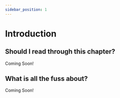 ```yaml
---
sidebar_position: 1
---
```


# Introduction

## Should I read through this chapter?

Coming Soon!

## What is all the fuss about?

Coming Soon!
